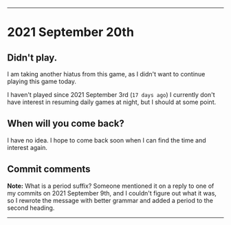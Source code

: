 
***

# 2021 September 20th

## Didn't play.

I am taking another hiatus from this game, as I didn't want to continue playing this game today.

I haven't played since 2021 September 3rd (`17 days ago`) I currently don't have interest in resuming daily games at night, but I should at some point.

## When will you come back?

I have no idea. I hope to come back soon when I can find the time and interest again.

## Commit comments

**Note:** What is a period suffix? Someone mentioned it on a reply to one of my commits on 2021 September 9th, and I couldn't figure out what it was, so I rewrote the message with better grammar and added a period to the second heading.

***
